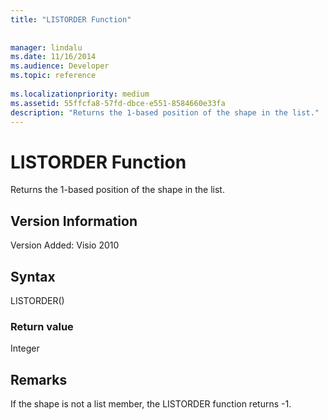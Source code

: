 ```yaml
---
title: "LISTORDER Function"
 
 
manager: lindalu
ms.date: 11/16/2014
ms.audience: Developer
ms.topic: reference
 
ms.localizationpriority: medium
ms.assetid: 55ffcfa8-57fd-dbce-e551-8584660e33fa
description: "Returns the 1-based position of the shape in the list."
---
```


# LISTORDER Function

Returns the 1-based position of the shape in the list.
  
## Version Information

Version Added: Visio 2010 
  
## Syntax

LISTORDER()
  
### Return value

Integer
  
## Remarks

If the shape is not a list member, the LISTORDER function returns -1.
  

